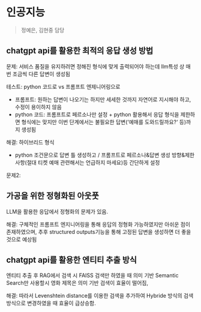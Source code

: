 # 인공지능
> 정예은, 김현중 담당

## chatgpt api를 활용한 최적의 응답 생성 방법

문제: 서비스 품질을 유지하려면 정해진 형식에 맞게 출력되어야 하는데 llm특성 상 매번 조금씩 다른 답변이 생성됨

테스트: python 코드로 vs 프롬프트 엔제니어링으로

- 프롬프트: 원하는 답변이 나오기는 하지만 세세한 것까지 자연어로 지시해야 하고, 수정이 용이하지 않음
- python 코드: 프롬프트로 페르소나만 설정 + python 활용해서 응답 형식을 제한하면 형식에는 맞지만 이번 단계에서는 불필요한 답변(‘예매를 도와드릴까요?‘ 등)까지 생성됨

해결: 하이브리드 형식

- python 조건문으로 답변 틀 생성하고 / 프롬프트로 페르소나&답변 생성 방향&제한사항(절대 티켓 예매 관련해서는 언급하지 마세요)등 간단하게 설정

문제2:

## 가공을 위한 정형화된 아웃풋

LLM을 활용한 응답에서 정형화의 문제가 있음.

해결: 구체적인 프롬프트 엔지니어링을 통해 응답의 정형화 가능하였지만 아쉬운 점이 존재하였으며, 추후 structured outputs기능을 통해 고정된 답변을 생성하면 더 좋을 것으로 예상됨

## chatgpt api를 활용한 엔티티 추출 방식

엔티티 추출 후 RAG에서 검색 시 FAISS 검색만 하였을 때 의미 기반 Semantic Search만 사용할시 영화 제목은 의미 기반 검색이 효율이 떨어짐,

해결: 따라서 Levenshtein distance를 이용한 검색을 추가하여 Hybride 방식의 검색 방식으로 변경하였을 때 효율이 급상승함.
